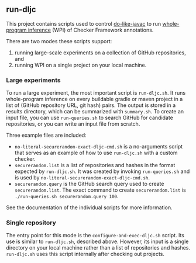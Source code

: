 ## run-dljc

This project contains scripts used to control
[do-like-javac](https://github.com/kelloggm/do-like-javac) to run
[whole-program
inference](https://checkerframework.org/manual/#whole-program-inference)
(WPI) of Checker Framework annotations.

There are two modes these scripts support:
1. running large-scale experiments on a collection of GitHub repositories, and
2. running WPI on a single project on your local machine.

### Large experiments

To run a large experiment, the most important script is
`run-dljc.sh`. It runs whole-program inference on every buildable
gradle or maven project in a list of (GitHub repository URL, git hash)
pairs.  The output is stored in a results directory, which can be
summarized with `summary.sh`. To create an input file, you can use
`run-queries.sh` to search GitHub for candidate repositories, or you
can write an input file from scratch.

Three example files are included:
* `no-literal-securerandom-exact-dljc-cmd.sh` is a no-arguments script that serves as an example of how to use `run-dljc.sh` with a
custom checker.
* `securerandom.list` is a list of repositories and hashes in the format expected by `run-dljc.sh`. It was created by invoking `run-queries.sh`
and is used by `no-literal-securerandom-exact-dljc-cmd.sh`.
* `securerandom.query` is the GitHub search query used to create `securerandom.list`. The exact command to create `securerandom.list` is
`./run-queries.sh securerandom.query 100`.

See the documentation of the individual scripts for more information.

### Single repository

The entry point for this mode is the `configure-and-exec-dljc.sh` script.
Its use is similar to `run-dljc.sh`, described above. However,
its input is a single directory on your local machine rather than
a list of repositories and hashes. `run-dljc.sh` uses this script internally
after checking out projects.
